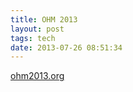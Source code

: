```yaml
---
title: OHM 2013
layout: post
tags: tech
date: 2013-07-26 08:51:34
---
```

<a target="_blank" href="https://ohm2013.org/">ohm2013.org</a>
